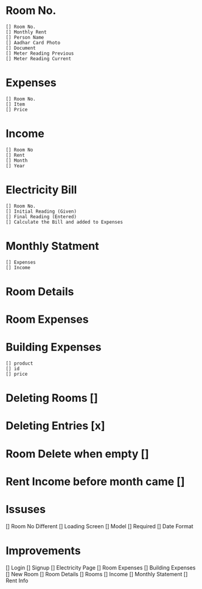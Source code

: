 # Room No.
    [] Room No.
    [] Monthly Rent
    [] Person Name
    [] Aadhar Card Photo
    [] Document
    [] Meter Reading Previous
    [] Meter Reading Current
    
# Expenses
    [] Room No.
    [] Item
    [] Price

# Income
    [] Room No
    [] Rent
    [] Month
    [] Year

# Electricity Bill
    [] Room No.
    [] Initial Reading (Given)
    [] Final Reading (Entered)
    [] Calculate the Bill and added to Expenses

# Monthly Statment
    [] Expenses
    [] Income

# Room Details

# Room Expenses

# Building Expenses
    [] product
    [] id
    [] price

# Deleting Rooms []
# Deleting Entries [x]
# Room Delete when empty []
# Rent Income before month came []

# Issuses
[] Room No Different
[] Loading Screen
[] Model
[] Required
[] Date Format

# Improvements
[] Login
[] Signup
[] Electricity Page
[] Room Expenses
[] Building Expenses
[] New Room
[] Room Details
[] Rooms
[] Income
[] Monthly Statement
[] Rent Info